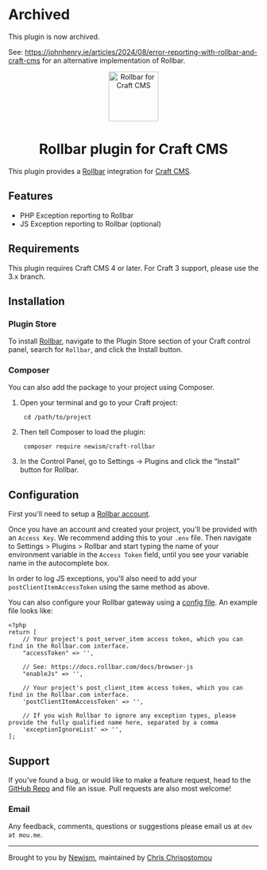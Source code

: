 # Archived

This plugin is now archived.

See: https://johnhenry.ie/articles/2024/08/error-reporting-with-rollbar-and-craft-cms for an alternative implementation of Rollbar.

<p align="center"><img src="./src/icon.svg" width="100" height="100" alt="Rollbar for Craft CMS"></p>

<h1 align="center">Rollbar plugin for Craft CMS</h1>

This plugin provides a [Rollbar](https://rollbar.com) integration for [Craft CMS](https://craftcms.com).

## Features

* PHP Exception reporting to Rollbar
* JS Exception reporting to Rollbar (optional)

## Requirements

This plugin requires Craft CMS 4 or later. For Craft 3 support, please use the 3.x branch.

## Installation

### Plugin Store

To install [Rollbar](https://rollbar.com/), navigate to the Plugin Store section of your Craft control panel, search for `Rollbar`, and click the Install button.

### Composer

You can also add the package to your project using Composer.

1. Open your terminal and go to your Craft project:

        cd /path/to/project

2. Then tell Composer to load the plugin:

        composer require newism/craft-rollbar

3. In the Control Panel, go to Settings → Plugins and click the “Install” button for Rollbar.

## Configuration

First you'll need to setup a [Rollbar account](https://rollbar.com/).

Once you have an account and created your project, you'll be provided with an `Access Key`. We recommend adding this 
to your `.env` file. Then navigate to Settings > Plugins > Rollbar and start typing the name of your environment 
variable in the `Access Token` field, until you see your variable name in the autocomplete box.

In order to log JS exceptions, you'll also need to add your `postClientItemAccessToken` using the same method as above.

You can also configure your Rollbar gateway using a [config file](https://docs.craftcms.com/commerce/v2/gateway-config.html#gateway-configuration). 
An example file looks like:

    <?php
    return [
        // Your project's post_server_item access token, which you can find in the Rollbar.com interface.
        "accessToken" => '',

        // See: https://docs.rollbar.com/docs/browser-js
        "enableJs" => '',

        // Your project's post_client_item access token, which you can find in the Rollbar.com interface.
        'postClientItemAccessToken' => '',
        
        // If you wish Rollbar to ignore any exception types, please provide the fully qualified name here, separated by a comma
        'exceptionIgnoreList' => '',
    ];

## Support

If you've found a bug, or would like to make a feature request,
head to the [GitHub Repo](https://github.com/newism/craft-rollbar/issues) and file an issue. 
Pull requests are also most welcome!

### Email

Any feedback, comments, questions or suggestions please email us at `dev at mou.me`.

----

Brought to you by [Newism](https://newism.com.au), maintained by [Chris Chrisostomou](https://mou.me)
